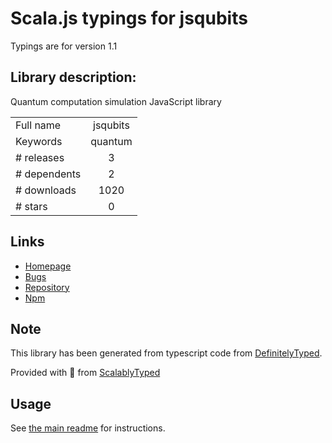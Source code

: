 
# Scala.js typings for jsqubits

Typings are for version 1.1

## Library description:
Quantum computation simulation JavaScript library

|                    |                 |
| ------------------ | :-------------: |
| Full name          | jsqubits |
| Keywords           | quantum |
| # releases         | 3 |
| # dependents       | 2 |
| # downloads        | 1020 |
| # stars            | 0 |

## Links
- [Homepage](http://davidbkemp.github.io/jsqubits/)
- [Bugs](https://github.com/davidbkemp/jsqubits/issues)
- [Repository](https://github.com/davidbkemp/jsqubits)
- [Npm](https://www.npmjs.com/package/jsqubits)
    


## Note
This library has been generated from typescript code from [DefinitelyTyped](https://definitelytyped.org).

Provided with :purple_heart: from [ScalablyTyped](https://github.com/oyvindberg/ScalablyTyped)

## Usage
See [the main readme](../../readme.md) for instructions.


